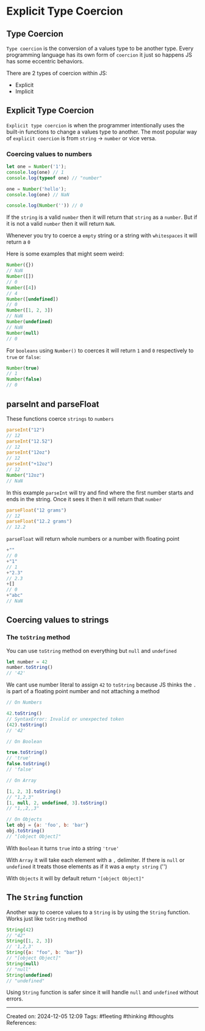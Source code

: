 # Explicit Type Coercion

## Type Coercion

`Type coercion` is the conversion of a values type to be another type. Every programming language has its own form of `coercion` it just so happens JS has some eccentric behaviors. 

There are 2 types of coercion within JS:
- Explicit
- Implicit

## Explicit Type Coercion

`Explicit type coercion` is when the programmer intentionally uses the built-in functions to change a values type to another. The most popular way of `explicit coercion` is from `string` -> `number` or vice versa.

### Coercing values to numbers

```javascript
let one = Number('1');
console.log(one) // 1
console.log(typeof one) // "number"

one = Number('hello');
console.log(one) // NaN

console.log(Number('')) // 0
```

If the `string` is a valid `number` then it will return that `string` as a `number`. But if it is not a valid `number` then it will return `NaN`.

Whenever you try to coerce a `empty` string or a string with `whitespaces` it will return a `0`

Here is some examples that might seem weird:
```javascript
Number({})
// NaN
Number([])
// 0
Number([4])
// 4
Number([undefined])
// 0
Number([1, 2, 3])
// NaN
Number(undefined)
// NaN
Number(null)
// 0
```

For `booleans` using `Number()` to coerces it will return `1` and `0` respectively to `true` or `false`:

```javascript
Number(true)
// 1
Number(false)
// 0
```

## parseInt and parseFloat

These functions coerce `strings` to `numbers`

```javascript
parseInt("12")
// 12
parseInt("12.52")
// 12
parseInt("12oz")
// 12
parseInt("+12oz")
// 12
Number("12oz")
// NaN
```

In this example `parseInt` will try and find where the first number starts and ends in the string. Once it sees it then it will return that `number`

```javascript
parseFloat("12 grams")
// 12
parseFloat("12.2 grams")
// 12.2
```

`parseFloat` will return whole numbers or a number with floating point

```javascript
+""
// 0
+"1"
// 1
+"2.3"
// 2.3
+[]
// 0
+"abc"
// NaN
```

## Coercing values to strings

### The `toString` method

You can use `toString` method on everything but `null` and `undefined`
```javascript
let number = 42
number.toString()
// '42'
```

We cant use number literal to assign `42` to `toString` because JS thinks the `.` is part of a floating point number and not attaching a method

```javascript
// On Numbers

42.toString()
// SyntaxError: Invalid or unexpected token
(42).toString()
// '42'

// On Boolean

true.toString()
// 'true'
false.toString()
// 'false'

// On Array

[1, 2, 3].toString()
// "1,2,3"
[1, null, 2, undefined, 3].toString()
// "1,,2,,3"

// On Objects
let obj = {a: 'foo', b: 'bar'}
obj.toString()
// "[object Object]"
```

With `Boolean` it turns `true` into a string `'true'`

With `Array` it will take each element with a `,` delimiter. If there is `null` or `undefined` it treats those elements as if it was a `empty string` ('')

With `Objects` it will by default return `"[object Object]"`

## The `String` function

Another way to coerce values to a `String` is by using the `String` function. Works just like `toString` method
```javascript
String(42)
// "42"
String([1, 2, 3])
// '1,2,3'
String({a: "foo", b: "bar"})
// "[object Object]"
String(null)
// "null"
String(undefined)
// "undefined"
```

Using `String` function is safer since it will handle `null` and `undefined` without errors.

---
Created on: 2024-12-05 12:09
Tags: #fleeting #thinking #thoughts
References:
